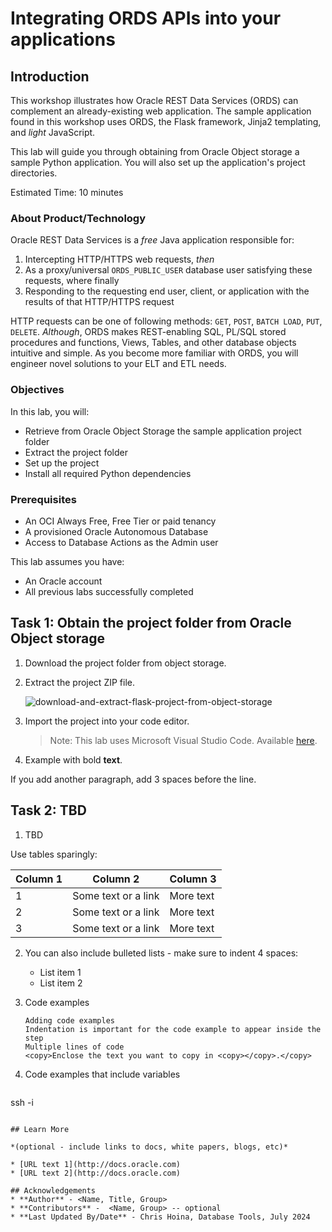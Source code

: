 # Integrating ORDS APIs into your applications

## Introduction

This workshop illustrates how Oracle REST Data Services (ORDS) can complement an already-existing web application. The sample application found in this workshop uses ORDS, the Flask framework, Jinja2 templating, and *light* JavaScript.

This lab will guide you through obtaining from Oracle Object storage a sample Python application. You will also set up the application's project directories.

Estimated Time: 10 minutes

### About Product/Technology

Oracle REST Data Services is a *free* Java application responsible for:

1. Intercepting HTTP/HTTPS web requests, *then*
2. As a proxy/universal `ORDS_PUBLIC_USER` database user satisfying these requests, where finally
3. Responding to the requesting end user, client, or application with the results of that HTTP/HTTPS request

HTTP requests can be one of following methods: `GET`, `POST`, `BATCH LOAD`, `PUT`, `DELETE`. *Although*, ORDS makes REST-enabling SQL, PL/SQL stored procedures and functions, Views, Tables, and other database objects intuitive and simple. As you become more familiar with ORDS, you will engineer novel solutions to your ELT and ETL needs.

### Objectives

In this lab, you will:

* Retrieve from Oracle Object Storage the sample application project folder
* Extract the project folder
* Set up the project
* Install all required Python dependencies

### Prerequisites

* An OCI Always Free, Free Tier or paid tenancy
* A provisioned Oracle Autonomous Database
* Access to Database Actions as the Admin user

This lab assumes you have:

* An Oracle account
* All previous labs successfully completed

## Task 1: Obtain the project folder from Oracle Object storage

1. Download the project folder from object storage.

    <!-- Need to include link to project folder -->

    <!-- *IMPORTANT: do not include zip files, CSV, PDF, PSD, JAR, WAR, EAR, bin or exe files - you must have those objects stored somewhere else. We highly recommend using Oracle Cloud Object Store and creating a PAR URL instead. See [Using Pre-Authenticated Requests](https://docs.cloud.oracle.com/en-us/iaas/Content/Object/Tasks/usingpreauthenticatedrequests.htm)* -->

2. Extract the project ZIP file.

    ![download-and-extract-flask-project-from-object-storage](images/download-and-extract-flask-project-from-object-storage.jpeg " ")

3. Import the project into your code editor.

   > Note: This lab uses Microsoft Visual Studio Code. Available [here](https://code.visualstudio.com/).

4. Example with bold **text**.

  If you add another paragraph, add 3 spaces before the line.

## Task 2: TBD

1. TBD

  Use tables sparingly:

  | Column 1 | Column 2 | Column 3 |
  | --- | --- | --- |
  | 1 | Some text or a link | More text  |
  | 2 |Some text or a link | More text |
  | 3 | Some text or a link | More text |

2. You can also include bulleted lists - make sure to indent 4 spaces:

    - List item 1
    - List item 2

3. Code examples

    ```
    Adding code examples
  	Indentation is important for the code example to appear inside the step
    Multiple lines of code
  	<copy>Enclose the text you want to copy in <copy></copy>.</copy>
    ```

4. Code examples that include variables

	```
  <copy>ssh -i <ssh-key-file></copy>
  ```

## Learn More

*(optional - include links to docs, white papers, blogs, etc)*

* [URL text 1](http://docs.oracle.com)
* [URL text 2](http://docs.oracle.com)

## Acknowledgements
* **Author** - <Name, Title, Group>
* **Contributors** -  <Name, Group> -- optional
* **Last Updated By/Date** - Chris Hoina, Database Tools, July 2024
